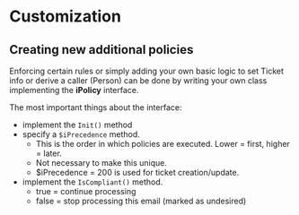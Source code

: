 # Customization


## Creating new additional policies
Enforcing certain rules or simply adding your own basic logic to set Ticket info or derive a caller (Person) can be done 
by writing your own class implementing the **iPolicy** interface.

The most important things about the interface:
* implement the ```Init()``` method
* specify a ```$iPrecedence``` method.
  * This is the order in which policies are executed. Lower = first, higher  = later. 
  * Not necessary to make this unique.
  * $iPrecedence = 200 is used for ticket creation/update.
* implement the ```IsCompliant()``` method.
  * true = continue processing
  * false = stop processing this email (marked as undesired)

